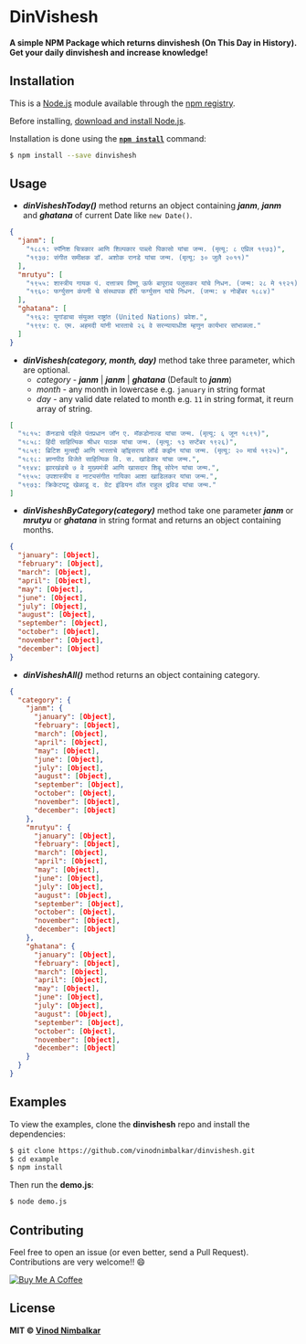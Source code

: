 # DinVishesh

#### A simple NPM Package which returns dinvishesh (On This Day in History). Get your daily dinvishesh and increase knowledge!

## Installation

This is a [Node.js](https://nodejs.org/en/) module available through the
[npm registry](https://www.npmjs.com/).

Before installing, [download and install Node.js](https://nodejs.org/en/download/).

Installation is done using the
**[`npm install`](https://docs.npmjs.com/getting-started/installing-npm-packages-locally)** command:

```bash
$ npm install --save dinvishesh
```

## Usage

- **_dinVisheshToday()_** method returns an object containing **_janm_**, **_janm_** and **_ghatana_** of current Date like `new Date()`.

```json
{
  "janm": [
    "१८८१: स्पॅनिश चित्रकार आणि शिल्पकार पाब्लो पिकासो यांचा जन्म. (मृत्यू: ८ एप्रिल १९७३)",
    "१९३७: संगीत समीक्षक डॉ. अशोक रानडे यांचा जन्म. (मृत्यू: ३० जुलै २०११)"
  ],
  "mrutyu": [
    "१९५५: शास्त्रीय गायक पं. दत्तात्रय विष्णू ऊर्फ बापूराव पलुसकर यांचे निधन. (जन्म: २८ मे १९२१)",
    "१९६०: फर्ग्युसन कंपनी चे संस्थापक हॅरी फर्ग्युसन यांचे निधन. (जन्म: ४ नोव्हेंबर १८८४)"
  ],
  "ghatana": [
    "१९६२: युगांडाचा संयुक्त राष्ट्रांत (United Nations) प्रवेश.",
    "१९९४: ए. एम. अहमदी यांनी भारताचे २६ वे सरन्यायाधीश म्हणुन कार्यभार सांभाळला."
  ]
}
```

- **_dinVishesh(category, month, day)_** method take three parameter, which are optional.
  - _category_ - **_janm_** | **_janm_** | **_ghatana_** (Default to **_janm_**)
  - _month_ - any month in lowercase e.g. `january` in string format
  - _day_ - any valid date related to month e.g. `11` in string format, it reurn array of string.

```json
[
  "१८१५: कॅनडाचे पहिले पंतप्रधान जॉन ए. मॅकडोनाल्ड यांचा जन्म. (मृत्यू: ६ जून १८९१)",
  "१८५८: हिंदी साहित्यिक श्रीधर पाठक यांचा जन्म. (मृत्यू: १३ सप्टेंबर १९२६)",
  "१८५९: ब्रिटिश मुत्सद्दी आणि भारताचे व्हॉइसराय लॉर्ड कर्झन यांचा जन्म. (मृत्यू: २० मार्च १९२५)",
  "१८९८: ज्ञानपीठ विजेते साहित्यिक वि. स. खांडेकर यांचा जन्म.",
  "१९४४: झारखंडचे ७ वे मुख्यमंत्री आणि खासदार शिबू सोरेन यांचा जन्म.",
  "१९५५: उपशास्त्रीय व नाट्यसंगीत गायिका आशा खाडिलकर यांचा जन्म.",
  "१९७३: क्रिकेटपटू खेळाडू द. ग्रेट इंडियन वॉल राहुल द्रविड यांचा जन्म."
]
```

- **_dinVisheshByCategory(category)_** method take one parameter **_janm_** or **_mrutyu_** or **_ghatana_** in string format and returns an object containing months.

```json
{
  "january": [Object],
  "february": [Object],
  "march": [Object],
  "april": [Object],
  "may": [Object],
  "june": [Object],
  "july": [Object],
  "august": [Object],
  "september": [Object],
  "october": [Object],
  "november": [Object],
  "december": [Object]
}
```

- **_dinVisheshAll()_** method returns an object containing category.

```json
{
  "category": {
    "janm": {
      "january": [Object],
      "february": [Object],
      "march": [Object],
      "april": [Object],
      "may": [Object],
      "june": [Object],
      "july": [Object],
      "august": [Object],
      "september": [Object],
      "october": [Object],
      "november": [Object],
      "december": [Object]
    },
    "mrutyu": {
      "january": [Object],
      "february": [Object],
      "march": [Object],
      "april": [Object],
      "may": [Object],
      "june": [Object],
      "july": [Object],
      "august": [Object],
      "september": [Object],
      "october": [Object],
      "november": [Object],
      "december": [Object]
    },
    "ghatana": {
      "january": [Object],
      "february": [Object],
      "march": [Object],
      "april": [Object],
      "may": [Object],
      "june": [Object],
      "july": [Object],
      "august": [Object],
      "september": [Object],
      "october": [Object],
      "november": [Object],
      "december": [Object]
    }
  }
}
```

## Examples

To view the examples, clone the **dinvishesh** repo and install the dependencies:

```bash
$ git clone https://github.com/vinodnimbalkar/dinvishesh.git
$ cd example
$ npm install
```

Then run the **demo.js**:

```bash
$ node demo.js
```

## Contributing

Feel free to open an issue (or even better, send a Pull Request). Contributions are very welcome!! 😄

<a href="https://www.buymeacoffee.com/vinodnimbalkar" target="_blank"><img src="https://www.buymeacoffee.com/assets/img/custom_images/orange_img.png" alt="Buy Me A Coffee" style="height: auto !important;width: auto !important;" ></a>

## License

**MIT &copy; [Vinod Nimbalkar](https://github.com/vinodnimbalkar/dinvishesh/blob/master/LICENSE)**
